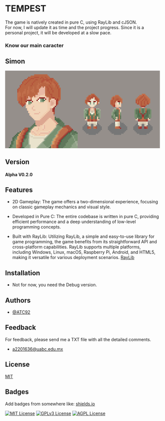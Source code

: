 
# TEMPEST
The game is natively created in pure C, using RayLib and cJSON.  
For now, I will update it as time and the project progress. Since it is a personal project, it will be developed at a slow pace.

### Know our main caracter
## Simon

![SIMON](assets/Entities/_aSimon/PortraitAndShowcase/ShowCase.gif)

## Version
#### Alpha V0.2.0

## Features
- 2D Gameplay: The game offers a two-dimensional experience, focusing on classic gameplay mechanics and visual style.

- Developed in Pure C: The entire codebase is written in pure C, providing efficient performance and a deep understanding of low-level programming concepts.

- Built with RayLib: Utilizing RayLib, a simple and easy-to-use library for game programming, the game benefits from its straightforward API and cross-platform capabilities. RayLib supports multiple platforms, including Windows, Linux, macOS, Raspberry Pi, Android, and HTML5, making it versatile for various deployment scenarios. [RayLib](https://www.raylib.com/?utm_source=chatgpt.com)

## Installation

- Not for now, you need the Debug version.
    
## Authors

- [@ATC92](https://www.github.com/ATC92)


## Feedback
For feedback, please send me a TXT file with all the detailed comments. 
- a2201636@uabc.edu.mx

## License

[MIT](https://choosealicense.com/licenses/mit/)


## Badges

Add badges from somewhere like: [shields.io](https://shields.io/)

[![MIT License](https://img.shields.io/badge/License-MIT-green.svg)](https://choosealicense.com/licenses/mit/)
[![GPLv3 License](https://img.shields.io/badge/License-GPL%20v3-yellow.svg)](https://opensource.org/licenses/)
[![AGPL License](https://img.shields.io/badge/license-AGPL-blue.svg)](http://www.gnu.org/licenses/agpl-3.0)

